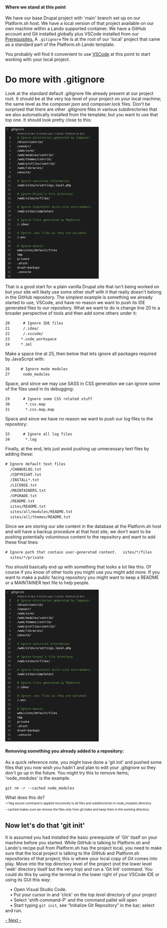 
#### Where we stand at this point
We have our base Drupal project with 'main' branch set up on our Platform.sh host.  We have a local version of that project available on our own machine within a Lando supported container.  We have a GitHub account and Git installed globally plus VSCode installed from our [Prerequisites.](../cicd/prerequisites.md)    A `.gitignore` file is at the root of our 'local' project that came as a standard part of the Platform.sh Lando template.  

You probably will find it convenient to use [VSCode](../book/vscodedrupallocal.md) at this point to start working with your local project.  

# Do more with .gitignore

Look at the standard default .gitignore file already present at our project root.  It should be at the very top level of your project on your local machine; the same level as the composer.json and composer.lock files.  Don't be surprised that there are other .gitignore files in various subdirectories that we also automatically installed from the template; but you want to use that top one.  It should look pretty close to this:

<img src="../cicd/captures/gitignore1.png"  width="300">

That is a good start for a plain vanilla Drupal site that isn't being worked on but your site will likely use some other stuff with it that really doesn't belong in the GitHub repository.  The simplest example is something we already started to use, VSCode, and have no reason we want to push its IDE generated files to our repository.  What we want to do is change line 20 to a broader perspective of tools and then add some others under it:

`20      # Ignore IDE files`<br> 
`21      /.idea/`<br>
`22      /.vscode/`<br>
`23     *.code_workspace`<br>
`24     *.iml`<br>

Make a space line at 25, then below that lets ignore all packages required by JavaScript with:

`26     # Ignore mode modules`<br>
`27      node_modules`<br>

Space, and since we may use SASS in CSS generation we can ignore some of the files used in its debugging:

`29      # Ignore some CSS related stuff`<br>
`30       *.css.map`<br>
`31       *.css.map.map`<br>

Space and since we have no reason we want to push our log files to the repository:

`33      # Ignore all log files`<br>
`34       *.log`<br>

Finally, at the end, lets just avoid pushing up unnecessary text files by adding these:

 `# Ignore default text files`<br>
&nbsp;&nbsp;&nbsp;&nbsp;`/CHANGELOG.txt`<br>
&nbsp;&nbsp;&nbsp;&nbsp;`/COPYRIGHT.txt`<br>
&nbsp;&nbsp;&nbsp;&nbsp;`/INSTALL*.txt`<br>
&nbsp;&nbsp;&nbsp;&nbsp;`/LICENSE.txt`<br>
&nbsp;&nbsp;&nbsp;&nbsp;`/MAINTAINERS.txt`<br>
&nbsp;&nbsp;&nbsp;&nbsp;`/UPGRADE.txt`<br>
&nbsp;&nbsp;&nbsp;&nbsp;`/README.txt`<br>
&nbsp;&nbsp;&nbsp;&nbsp;`sites/README.txt`<br>
&nbsp;&nbsp;&nbsp;&nbsp;`sites/all/modules/README.txt`<br>
&nbsp;&nbsp;&nbsp;&nbsp;`sites/all/themes/README.txt`<br>

Since we are storing our site content in the database at the Platform.sh host and will have a backup procedure at that host site, we don't want to be pushing potentially voluminous content to the repository and want to add these final lines:

`# Ignore path that contain user-generated content.`
&nbsp;&nbsp;&nbsp;&nbsp;`sites/*/files`<br>
&nbsp;&nbsp;&nbsp;&nbsp;`sites/*/private`<br>

You should basically end up with something that looks a lot like this.  Of course if you know of other tools you might use you might add more.  If you want to make a public facing repository you might want to keep a README or a MAINTAINER text file to help people.  


<img src="../cicd/captures/gitignore1.png"  width="300">


#### Removing something you already added to a repository:
As a quick reference note, you might have done a 'git init' and pushed some files that you now wish you hadn't and plan to edit your .gitignore so they don't go up in the future.  You might try this to remove items; 'node_modules' is the example.

`git rm -r --cached node_modules`


What does this do?<br>
<sup><sub>-r flag assure command is applied recursively to all files and subdirectories in node_modules directory</sub></sup><br>
<sup><sub>--cached makes sure we remove the files only from git index and keep them in the working directory.</sub></sup><br> 

## Now let's do that 'git init'

It is assumed you had installed the basic prerequisite of 'Git' itself on your machine before you started.  While GitHub is talking to Platform.sh and Lando's recipe pull from Platform.sh has the project local, you need to make sure that the local project is talking to the GitHub and Platform.sh repositories of that project; this is where your local copy of Git comes into play.  Move into the top directory level of the project (not the lower level 'web' directory itself but the very top) and run a 'Git Init' command. You could do this by using the terminal in the lower right of your VSCode IDE or using its GUI this way:

&nbsp;&nbsp;&nbsp;&nbsp;• Open Visual Studio Code.<br>
&nbsp;&nbsp;&nbsp;&nbsp;• Put your cursor in and 'click' on the top level directory of your project<br>
&nbsp;&nbsp;&nbsp;&nbsp;• Select 'shift-command-P' and the command pallet will open<br>
&nbsp;&nbsp;&nbsp;&nbsp;• Start typing `git init`, see “Initialize Git Repository” in the bar; select and run.<br>


[- Next -](../cicd/cruisevscode.md)
